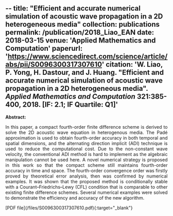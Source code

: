 --
title: "Efficient and accurate numerical simulation of acoustic wave propagation in a 2D heterogeneous media"
collection: publications
permalink: /publication/2018_Liao_EAN
date: 2018-03-15
venue: 'Applied Mathematics and Computation'
paperurl: 'https://www.sciencedirect.com/science/article/abs/pii/S0096300317307610'
citation: 'W. Liao, P. Yong, <b>H. Dastour</b>, and J. Huang. "Efficient and accurate numerical simulation of acoustic wave propagation in a 2D heterogeneous media". <i>Applied Mathematics and Computation</i> 321:385-400, 2018. [IF: 2.1; IF Quartile: Q1]'
---
<b>Abstract:</b>
<p style='text-align: justify;'>
In this paper, a compact fourth-order finite difference scheme is derived to solve the 2D acoustic wave equation in heterogenous media. The Padé approximation is used to obtain fourth-order accuracy in both temporal and spatial dimensions, and the alternating direction implicit (ADI) technique is used to reduce the computational cost. Due to the non-constant wave velocity, the conventional ADI method is hard to implement as the algebraic manipulation cannot be used here. A novel numerical strategy is proposed in this work so that the compact scheme still maintains fourth-order accuracy in time and space. The fourth-order convergence order was firstly proved by theoretical error analysis, then was confirmed by numerical examples. It was shown that the proposed method is conditionally stable with a Courant–Friedrichs–Lewy (CFL) condition that is comparable to other existing finite difference schemes. Several numerical examples were solved to demonstrate the efficiency and accuracy of the new algorithm.
</p>
[PDF file](/files/S0096300317307610.pdf){:target="_blank"}
